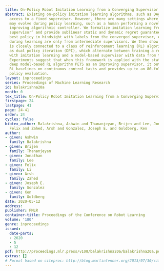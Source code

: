 ```yaml
---
title: On-Policy Robot Imitation Learning from a Converging Supervisor
abstract: Existing on-policy imitation learning algorithms, such as DAgger, assume
  access to a fixed supervisor. However, there are many settings where the supervisor
  may evolve during policy learning, such as a human performing a novel task or an
  improving algorithmic controller. We formalize imitation learning from a “converging
  supervisor” and provide sublinear static and dynamic regret guarantees against the
  best policy in hindsight with labels from the converged supervisor, even when labels
  during learning are only from intermediate supervisors. We then show that this framework
  is closely connected to a class of reinforcement learning (RL) algorithms known
  as dual policy iteration (DPI), which alternate between training a reactive learner
  with imitation learning and a model-based supervisor with data from the learner.
  Experiments suggest that when this framework is applied with the state-of-the-art
  deep model-based RL algorithm PETS as an improving supervisor, it outperforms deep
  RL baselines on continuous control tasks and provides up to an 80-fold speedup in
  policy evaluation.
layout: inproceedings
series: Proceedings of Machine Learning Research
id: balakrishna20a
month: 0
tex_title: On-Policy Robot Imitation Learning from a Converging Supervisor
firstpage: 24
lastpage: 41
page: 24-41
order: 24
cycles: false
bibtex_author: Balakrishna, Ashwin and Thananjeyan, Brijen and Lee, Jonathan and Li,
  Felix and Zahed, Arsh and Gonzalez, Joseph E. and Goldberg, Ken
author:
- given: Ashwin
  family: Balakrishna
- given: Brijen
  family: Thananjeyan
- given: Jonathan
  family: Lee
- given: Felix
  family: Li
- given: Arsh
  family: Zahed
- given: Joseph E.
  family: Gonzalez
- given: Ken
  family: Goldberg
date: 2020-05-12
address: 
publisher: PMLR
container-title: Proceedings of the Conference on Robot Learning
volume: '100'
genre: inproceedings
issued:
  date-parts:
  - 2020
  - 5
  - 12
pdf: http://proceedings.mlr.press/v100/balakrishna20a/balakrishna20a.pdf
extras: []
# Format based on citeproc: http://blog.martinfenner.org/2013/07/30/citeproc-yaml-for-bibliographies/
---
```

